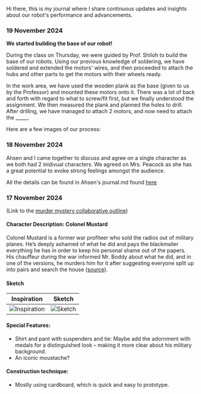 Hi there, this is my journal where I share continuous updates and insights about our robot's performance and advancements.

### 19 November 2024
**We started building the base of our robot!**

During the class on Thursday, we were guided by Prof. Shiloh to build the base of our robots. Using our previous knowledge of soldering, we have soldered and extended the motors' wires, and then proceeded to attach the hubs and other parts to get the motors with their wheels ready. 

In the work area, we have used the wooden plank as the base (given to us by the Professor) and mounted these motors onto it. There was a lot of back and forth with regard to what to screw/fit first, but we finally understood the assignment. We then measured the plank and planned the holes to drill. After drilling, we have managed to attach 2 motors, and now need to attach the _____. 

Here are a few images of our process:

### 18 November 2024
Ahsen and I came together to discuss and agree on a single character as we both had 2 inidivual characters. We agreed on Mrs. Peacock as she has a great potential to evoke strong feelings amongst the audience.

All the details can be found in Ahsen's journal.md found [here](https://github.com/ahsen10s/PerformingRobots/blob/main/journal.md)

### 17 November 2024
(Link to the [murder mystery collaborative outline](https://docs.google.com/document/d/14n8aM1Zh9eJmkvJriH-87WQnF9FcQNhilrOcNERecpM/edit))
#### Character Description: Colonel Mustard

Colonel Mustard is a former war profiteer who sold the radios out of military planes. He’s deeply ashamed of what he did and pays the blackmailer everything he has in order to keep his personal shame out of the papers. His chauffeur during the war informed Mr. Boddy about what he did, and in one of the versions, he murders him for it after suggesting everyone split up into pairs and search the house ([source](https://www.cinemablend.com/new/Every-Single-Character-Clue-Ordered-By-Greatness-40549.html)).

#### Sketch

Inspiration             |  Sketch
:-------------------------:|:-------------------------:
![Inspiration](https://github.com/user-attachments/assets/0996bf9d-ba4a-4009-b805-d0f7615423eb) |  ![Sketch](https://github.com/user-attachments/assets/7eb58e74-d60e-45cb-a395-bb06a6bb5954)



#### Special Features:
- Shirt and pant with suspenders and tie: Maybe add the adornment with medals for a distinguished look – making it more clear about his military background.
- An iconic moustache?
#### Construction technique:
- Mostly using cardboard, which is quick and easy to prototype.


